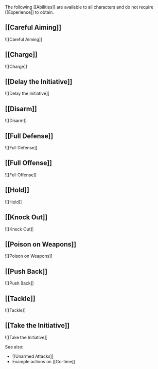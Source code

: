 The following [[Abilities]] are available to all characters and do not require [[Experience]] to obtain.
## [[Careful Aiming]]
![[Careful Aiming]]
## [[Charge]]
![[Charge]]
## [[Delay the Initiative]]
![[Delay the Initiative]]
## [[Disarm]]
![[Disarm]]
## [[Full Defense]]
![[Full Defense]]
## [[Full Offense]]
![[Full Offense]]
## [[Hold]]
![[Hold]]
## [[Knock Out]]
![[Knock Out]]
## [[Poison on Weapons]]
![[Poison on Weapons]]
## [[Push Back]]
![[Push Back]]
## [[Tackle]]
![[Tackle]]
## [[Take the Initiative]]
![[Take the Initiative]]

See also:
* [[Unarmed Attacks]]
* Example actions on [[Go-time]]